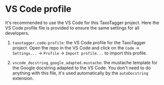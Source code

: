# VS Code profile

It's recommended to use the VS Code for this TaxoTagger project. Here the VS Code profile file is provided to ensure the same settings for all developers.

1. `taxotagger.code-profile`: the VS Code profile for the TaxoTagger project. Open the repo in the VS Code and click on the `Code` -> `Settings...` -> `Profile` -> `Import profile...` to import this profile.

2. `vscode_docstring_google_adapted.mustache`: the mustache template for the Google docstring adapted to the VS Code. You don't need to do anything with this file, it's used automatically by the `autoDocstring` extension.